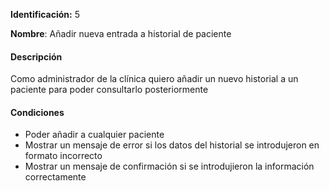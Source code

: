 **Identificación:** 5

**Nombre**: Añadir nueva entrada a historial de paciente

#### Descripción

Como administrador de la clínica quiero añadir un nuevo historial a un paciente para poder consultarlo posteriormente

#### Condiciones

* Poder añadir a cualquier paciente
* Mostrar un mensaje de error si los datos del historial se introdujeron en formato incorrecto
* Mostrar un mensaje de confirmación si se introdujieron la información correctamente
